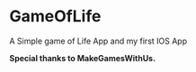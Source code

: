 GameOfLife
==========

A Simple game of Life App and my first IOS App

**Special thanks to MakeGamesWithUs.**
